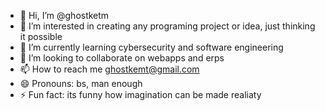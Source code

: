 - 👋 Hi, I’m @ghostketm
- 👀 I’m interested in creating any programing project or idea, just thinking it possible
- 🌱 I’m currently learning cybersecurity and software engineering
- 💞️ I’m looking to collaborate on webapps and erps
- 📫 How to reach me ghostkemt@gmail.com
- 😄 Pronouns: bs, man enough
- ⚡ Fun fact: its funny how imagination can be made realiaty 

<!---
ghostketm/ghostketm is a ✨ special ✨ repository because its `README.md` (this file) appears on your GitHub profile.
You can click the Preview link to take a look at your changes.
--->
